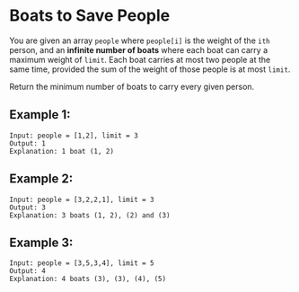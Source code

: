# Boats to Save People

You are given an array `people` where `people[i]` is the weight of the `ith` person, and an **infinite number of boats** where each boat can carry a maximum weight of `limit`. Each boat carries at most two people at the same time, provided the sum of the weight of those people is at most `limit`.

Return the minimum number of boats to carry every given person.

## **Example 1:**
```
Input: people = [1,2], limit = 3
Output: 1
Explanation: 1 boat (1, 2)
```
## **Example 2:**
```
Input: people = [3,2,2,1], limit = 3
Output: 3
Explanation: 3 boats (1, 2), (2) and (3)
```

## **Example 3:**
```
Input: people = [3,5,3,4], limit = 5
Output: 4
Explanation: 4 boats (3), (3), (4), (5)
```